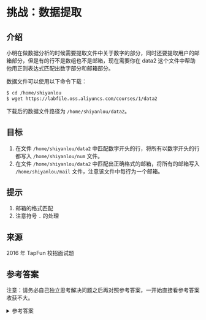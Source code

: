 # 挑战：数据提取

## 介绍

小明在做数据分析的时候需要提取文件中关于数字的部分，同时还要提取用户的邮箱部分，但是有的行不是数组也不是邮箱，现在需要你在 data2 这个文件中帮助他用正则表达式匹配出数字部分和邮箱部分。

数据文件可以使用以下命令下载：

```bash
$ cd /home/shiyanlou
$ wget https://labfile.oss.aliyuncs.com/courses/1/data2
```

下载后的数据文件路径为 `/home/shiyanlou/data2`。

## 目标

1. 在文件 `/home/shiyanlou/data2` 中匹配数字开头的行，将所有以数字开头的行都写入 `/home/shiyanlou/num` 文件。
2. 在文件 `/home/shiyanlou/data2` 中匹配出正确格式的邮箱，将所有的邮箱写入 `/home/shiyanlou/mail` 文件，注意该文件中每行为一个邮箱。

## 提示

1. 邮箱的格式匹配
2. 注意符号 `.` 的处理

## 来源

2016 年 TapFun 校招面试题

## 参考答案

注意：请务必自己独立思考解决问题之后再对照参考答案，一开始直接看参考答案收获不大。

<details>
   <summary>参考答案</summary>

```bash
grep '^[0-9]' /home/shiyanlou/data2 > /home/shiyanlou/num
grep -E '^[a-zA-Z0-9_-]+@[a-zA-Z0-9_-]+(.[a-zA-Z0-9_-]+)+$' /home/shiyanlou/data2 > /home/shiyanlou/mail
```

</details>
